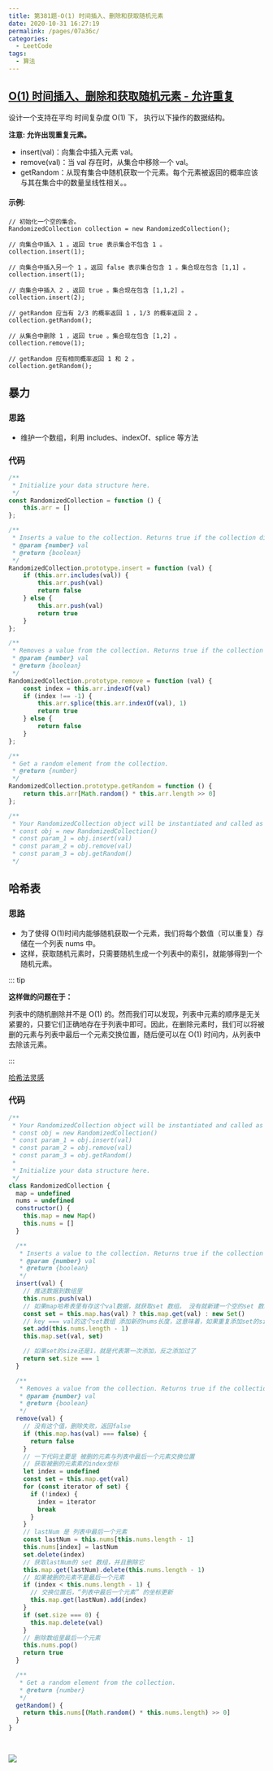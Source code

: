 ```yaml
---
title: 第381题-O(1) 时间插入、删除和获取随机元素
date: 2020-10-31 16:27:19
permalink: /pages/07a36c/
categories:
  - LeetCode
tags:
  - 算法
---
```


## [O(1) 时间插入、删除和获取随机元素 - 允许重复](https://leetcode-cn.com/problems/insert-delete-getrandom-o1-duplicates-allowed/)

设计一个支持在平均 时间复杂度 O(1) 下， 执行以下操作的数据结构。

**注意: 允许出现重复元素。**

- insert(val)：向集合中插入元素 val。
- remove(val)：当 val 存在时，从集合中移除一个 val。
- getRandom：从现有集合中随机获取一个元素。每个元素被返回的概率应该与其在集合中的数量呈线性相关。。

#### 示例:

```
// 初始化一个空的集合。
RandomizedCollection collection = new RandomizedCollection();

// 向集合中插入 1 。返回 true 表示集合不包含 1 。
collection.insert(1);

// 向集合中插入另一个 1 。返回 false 表示集合包含 1 。集合现在包含 [1,1] 。
collection.insert(1);

// 向集合中插入 2 ，返回 true 。集合现在包含 [1,1,2] 。
collection.insert(2);

// getRandom 应当有 2/3 的概率返回 1 ，1/3 的概率返回 2 。
collection.getRandom();

// 从集合中删除 1 ，返回 true 。集合现在包含 [1,2] 。
collection.remove(1);

// getRandom 应有相同概率返回 1 和 2 。
collection.getRandom();
```

<!-- more -->

## 暴力

### 思路

- 维护一个数组，利用 includes、indexOf、splice 等方法

### 代码

```JavaScript
/**
 * Initialize your data structure here.
 */
const RandomizedCollection = function () {
    this.arr = []
};

/**
 * Inserts a value to the collection. Returns true if the collection did not already contain the specified element.
 * @param {number} val
 * @return {boolean}
 */
RandomizedCollection.prototype.insert = function (val) {
    if (this.arr.includes(val)) {
        this.arr.push(val)
        return false
    } else {
        this.arr.push(val)
        return true
    }
};

/**
 * Removes a value from the collection. Returns true if the collection contained the specified element.
 * @param {number} val
 * @return {boolean}
 */
RandomizedCollection.prototype.remove = function (val) {
    const index = this.arr.indexOf(val)
    if (index !== -1) {
        this.arr.splice(this.arr.indexOf(val), 1)
        return true
    } else {
        return false
    }
};

/**
 * Get a random element from the collection.
 * @return {number}
 */
RandomizedCollection.prototype.getRandom = function () {
    return this.arr[Math.random() * this.arr.length >> 0]
};

/**
 * Your RandomizedCollection object will be instantiated and called as such:
 * const obj = new RandomizedCollection()
 * const param_1 = obj.insert(val)
 * const param_2 = obj.remove(val)
 * const param_3 = obj.getRandom()
 */
```

## 哈希表

### 思路

- 为了使得 O(1)时间内能够随机获取一个元素，我们将每个数值（可以重复）存储在一个列表 nums 中。
- 这样，获取随机元素时，只需要随机生成一个列表中的索引，就能够得到一个随机元素。

::: tip

**这样做的问题在于：**

列表中的随机删除并不是 O(1) 的。然而我们可以发现，列表中元素的顺序是无关紧要的，只要它们正确地存在于列表中即可。因此，在删除元素时，我们可以将被删的元素与列表中最后一个元素交换位置，随后便可以在 O(1) 时间内，从列表中去除该元素。

:::

[哈希法灵感](https://leetcode-cn.com/problems/insert-delete-getrandom-o1-duplicates-allowed/solution/o1-shi-jian-cha-ru-shan-chu-he-huo-qu-sui-ji-yua-5/)

### 代码

```JavaScript
/**
 * Your RandomizedCollection object will be instantiated and called as such:
 * const obj = new RandomizedCollection()
 * const param_1 = obj.insert(val)
 * const param_2 = obj.remove(val)
 * const param_3 = obj.getRandom()
 *
 * Initialize your data structure here.
 */
class RandomizedCollection {
  map = undefined
  nums = undefined
  constructor() {
    this.map = new Map()
    this.nums = []
  }

  /**
   * Inserts a value to the collection. Returns true if the collection did not already contain the specified element.
   * @param {number} val
   * @return {boolean}
   */
  insert(val) {
    // 推送数据到数组里
    this.nums.push(val)
    // 如果map哈希表里有存这个val数据，就获取set 数组。 没有就新建一个空的set 数组。
    const set = this.map.has(val) ? this.map.get(val) : new Set()
    // key === val的这个set数组 添加新的nums长度，这意味着，如果重复添加set的size就会变化了～
    set.add(this.nums.length - 1)
    this.map.set(val, set)

    // 如果set的size还是1，就是代表第一次添加，反之添加过了
    return set.size === 1
  }

  /**
   * Removes a value from the collection. Returns true if the collection contained the specified element.
   * @param {number} val
   * @return {boolean}
   */
  remove(val) {
    // 没有这个值，删除失败，返回false
    if (this.map.has(val) === false) {
      return false
    }
    // 一下代码主要是 被删的元素与列表中最后一个元素交换位置
    // 获取被删的元素素的index坐标
    let index = undefined
    const set = this.map.get(val)
    for (const iterator of set) {
      if (!index) {
        index = iterator
        break
      }
    }
    // lastNum 是 列表中最后一个元素
    const lastNum = this.nums[this.nums.length - 1]
    this.nums[index] = lastNum
    set.delete(index)
    // 获取lastNum的 set 数组，并且删除它
    this.map.get(lastNum).delete(this.nums.length - 1)
    // 如果被删的元素不是最后一个元素
    if (index < this.nums.length - 1) {
      // 交换位置后，“列表中最后一个元素” 的坐标更新
      this.map.get(lastNum).add(index)
    }
    if (set.size === 0) {
      this.map.delete(val)
    }
    // 删除数组里最后一个元素
    this.nums.pop()
    return true
  }

  /**
   * Get a random element from the collection.
   * @return {number}
   */
  getRandom() {
    return this.nums[(Math.random() * this.nums.length) >> 0]
  }
}
```

<img style="margin: 30px 0 0;" src="https://cdn.jsdelivr.net/gh/xiaojun996/CDN/images/leetcode/screenshot/第381题.png" />
